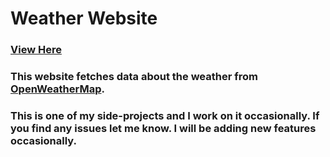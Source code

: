# Weather Website
### [View Here](https://weather-app-xfutuxe.herokuapp.com/)
### This website fetches data about the weather from [OpenWeatherMap](https://openweathermap.org/).

### This is one of my side-projects and I work on it occasionally. If you find any issues let me know. I will be adding new features occasionally.
